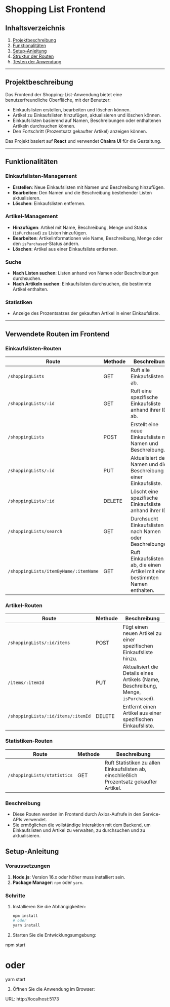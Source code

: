 # Shopping List Frontend

## Inhaltsverzeichnis
1. [Projektbeschreibung](#projektbeschreibung)
2. [Funktionalitäten](#funktionalitäten)
3. [Setup-Anleitung](#setup-anleitung)
4. [Struktur der Routen](#struktur-der-routen)
5. [Testen der Anwendung](#testen-der-anwendung)

---

## Projektbeschreibung
Das Frontend der Shopping-List-Anwendung bietet eine benutzerfreundliche Oberfläche, mit der Benutzer:
- Einkaufslisten erstellen, bearbeiten und löschen können.
- Artikel zu Einkaufslisten hinzufügen, aktualisieren und löschen können.
- Einkaufslisten basierend auf Namen, Beschreibungen oder enthaltenen Artikeln durchsuchen können.
- Den Fortschritt (Prozentsatz gekaufter Artikel) anzeigen können.

Das Projekt basiert auf **React** und verwendet **Chakra UI** für die Gestaltung.

---

## Funktionalitäten

### Einkaufslisten-Management
- **Erstellen**: Neue Einkaufslisten mit Namen und Beschreibung hinzufügen.
- **Bearbeiten**: Den Namen und die Beschreibung bestehender Listen aktualisieren.
- **Löschen**: Einkaufslisten entfernen.

### Artikel-Management
- **Hinzufügen**: Artikel mit Name, Beschreibung, Menge und Status (`isPurchased`) zu Listen hinzufügen.
- **Bearbeiten**: Artikelinformationen wie Name, Beschreibung, Menge oder den `isPurchased`-Status ändern.
- **Löschen**: Artikel aus einer Einkaufsliste entfernen.

### Suche
- **Nach Listen suchen**: Listen anhand von Namen oder Beschreibungen durchsuchen.
- **Nach Artikeln suchen**: Einkaufslisten durchsuchen, die bestimmte Artikel enthalten.

### Statistiken
- Anzeige des Prozentsatzes der gekauften Artikel in einer Einkaufsliste.

---
## Verwendete Routen im Frontend

### Einkaufslisten-Routen
| **Route**                       | **Methode** | **Beschreibung**                                         |
|----------------------------------|-------------|---------------------------------------------------------|
| `/shoppingLists`                | GET         | Ruft alle Einkaufslisten ab.                            |
| `/shoppingLists/:id`            | GET         | Ruft eine spezifische Einkaufsliste anhand ihrer ID ab. |
| `/shoppingLists`                | POST        | Erstellt eine neue Einkaufsliste mit Namen und Beschreibung. |
| `/shoppingLists/:id`            | PUT         | Aktualisiert den Namen und die Beschreibung einer Einkaufsliste. |
| `/shoppingLists/:id`            | DELETE      | Löscht eine spezifische Einkaufsliste anhand ihrer ID.  |
| `/shoppingLists/search`         | GET         | Durchsucht Einkaufslisten nach Namen oder Beschreibungen. |
| `/shoppingLists/itemByName/:itemName` | GET   | Ruft Einkaufslisten ab, die einen Artikel mit einem bestimmten Namen enthalten. |

### Artikel-Routen
| **Route**                       | **Methode** | **Beschreibung**                                         |
|----------------------------------|-------------|---------------------------------------------------------|
| `/shoppingLists/:id/items`      | POST        | Fügt einen neuen Artikel zu einer spezifischen Einkaufsliste hinzu. |
| `/items/:itemId`                | PUT         | Aktualisiert die Details eines Artikels (Name, Beschreibung, Menge, `isPurchased`). |
| `/shoppingLists/:id/items/:itemId` | DELETE   | Entfernt einen Artikel aus einer spezifischen Einkaufsliste. |

### Statistiken-Routen
| **Route**                       | **Methode** | **Beschreibung**                                         |
|----------------------------------|-------------|---------------------------------------------------------|
| `/shoppingLists/statistics`     | GET         | Ruft Statistiken zu allen Einkaufslisten ab, einschließlich Prozentsatz gekaufter Artikel. |

### Beschreibung
- Diese Routen werden im Frontend durch Axios-Aufrufe in den Service-APIs verwendet.
- Sie ermöglichen die vollständige Interaktion mit dem Backend, um Einkaufslisten und Artikel zu verwalten, zu durchsuchen und zu aktualisieren.


## Setup-Anleitung

### Voraussetzungen
1. **Node.js**: Version 16.x oder höher muss installiert sein.
2. **Package Manager**: `npm` oder `yarn`.

### Schritte

1. Installieren Sie die Abhängigkeiten:
   ```bash
   npm install
   # oder
   yarn install

2. Starten Sie die Entwicklungsumgebung:

npm start
# oder
yarn start

3. Öffnen Sie die Anwendung im Browser:

URL: http://localhost:5173





